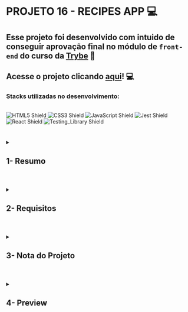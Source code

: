 # PROJETO 16 - RECIPES APP :computer:

## Esse projeto foi desenvolvido com intuido de conseguir aprovação final no módulo de `front-end` do curso da [Trybe](https://www.betrybe.com/) :green_heart:

## Acesse o projeto clicando [aqui](https://jonnoliveira.github.io/trybe-project-16-recipes-app/)! :computer:
 
### Stacks utilizadas no desenvolvimento:
<div style="display: inline_block"><br>
  <img src="https://img.shields.io/badge/HTML5-E34F26?style=for-the-badge&logo=html5&logoColor=white" alt="HTML5 Shield" />
  <img src="https://img.shields.io/badge/CSS3-1572B6?style=for-the-badge&logo=css3&logoColor=white" alt="CSS3 Shield" />
  <img src="https://img.shields.io/badge/JavaScript-323330?style=for-the-badge&logo=javascript&logoColor=F7DF1E" alt="JavaScript Shield" />
   <img src="https://img.shields.io/badge/Jest-C21325?style=for-the-badge&logo=jest&logoColor=white" alt="Jest Shield" />
   <img src="https://img.shields.io/badge/React-20232A?style=for-the-badge&logo=react&logoColor=61DAFB" alt="React Shield" />
   <img src="https://img.shields.io/badge/React_Testing_Library-E33332?style=for-the-badge&logo=TestingLibrary&logoColor=white" alt="Testing_Library Shield" />
</div>
 
 #
<details>
 
<summary>
  
## 1- Resumo
  
</summary>

O projeto Recipes app foi desenvolvido em grupo e tinha como objetivo criar um web app de receitas com prioridade para versão mobile. Nesse app o usuário poderia buscar o alimento ou bebida ao clicar no botão de pesquisa ou filtrar com os botões específicos de acordo com sua vontade. Além disso é possível favoritar, compartilhar o link facilmente e acompanhar a preparação de cada receita.

Para alcançar esses objetivos utilizamos React, Context API, Hooks e chamadas a API para dinamismo e funções da aplicação. Já com RTL/Jest pudemos testar e garantir a boa funcionalidade do app. A estruturação e diversificação do trabalho foi coordenada através da metodologia ágil Kanban. Veja mais abaixo!
  
</details>

#

<details>
 
<summary>
 
## 2- Requisitos

</summary>

* I. Desenvolva os testes unitários de maneira que a cobertura seja de, no mínimo, 90%

* II. Crie todos os elementos que devem respeitar os atributos descritos no protótipo para a tela de login

* III. Desenvolva a tela de maneira que a pessoa consiga escrever seu email no input de email e sua senha no input de senha

* IV. Desenvolva a tela de maneira que o formulário só seja válido após um email válido e uma senha de mais de 6 caracteres serem preenchidos

* V. Após a submissão do formulário, salve no localStorage o e-mail da pessoa usuária na chave `user`

* VI. Redirecione a pessoa usuária para a tela principal de receitas de comidas após a submissão e validação com sucesso do login

* VII. Implemente o header de acordo com a necessidade de cada tela
 
* VIII. Redirecione a pessoa usuária para a tela de perfil ao clicar no botão de perfil

* IX. Desenvolva o botão de busca que, ao ser clicado, a barra de busca deve aparecer. O mesmo serve para escondê-la

* X. Implemente os elementos da barra de busca respeitando os atributos descritos no protótipo

* XI. Implemente 3 radio buttons na barra de busca: Ingredient, Name e First letter
 
* XII. Busque na API de comidas caso a pessoa esteja na página de comidas, e na API de bebidas caso esteja na de bebidas

* XIII. Redirecione para a tela de detalhes da receita caso apenas uma receita seja encontrada, com o ID da mesma na URL

* XIV. Caso a busca retorne mais de uma receita, renderize as 12 primeiras encontradas, exibindo a imagem e o nome de cada uma

* XV. Exiba um `alert` caso nenhuma receita seja encontrada

* XVI. Implemente o menu inferior posicionando-o de forma fixa e contendo 2 ícones: um para comidas e outro para bebidas
 
* XVII. Exiba o menu inferior apenas nas telas indicadas pelo protótipo

* XVIII. Redirecione a pessoa usuária para a tela correta ao clicar em cada ícone no menu inferior

* XIV. Carregue as 12 primeiras receitas de comidas ou bebidas, uma em cada card

* XX. Implemente os botões de categoria para serem utilizados como filtro
 
* XXI. Implemente o filtro das receitas por meio da API ao clicar no filtro de categoria
 
* XXII.  Implemente o filtro como um toggle, o qual se for selecionado novamente, o app deve retornar as receitas sem nenhum filtro

* XXIII. Redirecione a pessoa usuária ao clicar no card para a tela de detalhes, que deve mudar a rota e conter o id da receita na URL

* XXIV. Realize uma request para a API passando o `id` da receita que deve estar disponível nos parâmetros da URL
 
* XXV. Desenvolva a tela de modo que contenha uma imagem da receita, o título, a categoria em caso de comidas e se é ou não alcoólico em caso de bebidas, uma lista de ingredientes seguidos pelas quantidades, instruções, um vídeo do youtube incorporado e recomendações

* XXVI. Implemente as recomendações. Para receitas de comida, a recomendação deverá ser bebida, já para as receitas de bebida a recomendação deverá ser comida

* XXVII. Implemente os 6 cards de recomendação, mostrando apenas 2. O scroll é horizontal, similar a um `carousel`

* XXVIII. Desenvolva um botão de nome "Start Recipe" que deve ficar fixo na parte de baixo da tela o tempo todo
 
* XXIX. Implemente a solução de forma que, caso a receita já tenha sido feita, o botão "Start Recipe" desapareça

* XXX. Implemente a solução de modo que, caso a receita tenha sido iniciada mas não finalizada, o texto do botão deve ser "Continue Recipe"

* XXXI. Redirecione a pessoa usuária caso o botão "Start Recipe" seja clicado, a rota deve mudar para a tela de receita em progresso

* XXXII. Implemente um botão de compartilhar e um de favoritar a receita
 
* XXXIII. Implemente a solução de forma que, ao clicar no botão de compartilhar, o link da receita dentro do app deve ser copiado para o clipboard e uma mensagem avisando que o link foi copiado deve aparecer

* XXXIV. Salve as receitas favoritas no `localStorage` na chave `favoriteRecipes`

* XXXV. Implemente o ícone do coração (favorito) de modo que: deve vir preenchido caso a receita esteja favoritada e "despreenchido" caso contrário

* XXXVI. Implemente a lógica no botão de favoritar. Caso seja clicado, o ícone do coração deve mudar seu estado atual, caso esteja preenchido deve mudar para "despreenchido" e vice-versa

* XXXVII. Desenvolva a tela de modo que contenha uma imagem da receita, o título, a categoria em caso de comidas e se é ou não alcoólico em caso de bebidas, uma lista de ingredientes com suas respectivas quantidades e instruções
 
* XXXVIII. Desenvolva um checkbox para cada item da lista de ingredientes

* XXXIX. Implemente uma lógica que ao clicar no checkbox de um ingrediente, o nome dele deve ser "riscado" da lista

* XL. Salve o estado do progresso, que deve ser mantido caso a pessoa atualize a página ou volte para a mesma receita

* XLI. Desenvolva a lógica de favoritar e compartilhar. A lógica da tela de detalhes de uma receita se aplica aqui
 
* XLII. Implemente a solução de modo que o botão de finalizar receita ("Finish Recipe") só pode estar habilitado quando todos os ingredientes estiverem _"checkados"_ (marcados)

* XLIII. Redirecione a pessoa usuária após clicar no botão de finalizar receita ("Finish Recipe"), para a página de receitas feitas, cuja rota deve ser `/done-recipes`

* XLIV. Implemente os elementos da tela de receitas feitas respeitando os atributos descritos no protótipo

* XLV. Desenvolva a tela de modo que, caso a receita do card seja uma comida, ela deve possuir: a foto da receita, nome, categoria, nacionalidade, a data em que a pessoa fez a receita, as 2 primeiras tags retornadas pela API e um botão de compartilhar

* XLVI. Desenvolva a tela de maneira que, caso a receita do card seja uma bebida, ela deve possuir: a foto da receita, o nome, se é alcoólica, a data em que a pessoa fez a receita e um botão de compartilhar
 
* XLVII. Desenvolva a solução de modo que o botão de compartilhar deve copiar a URL da tela de detalhes da receita para o clipboard

* XLVIII. Implemente 2 botões que filtram as receitas por comida ou bebida e um terceiro que remove todos os filtros

* XLIX. Redirecione para a tela de detalhes da receita caso seja clicado na foto ou no nome da receita

* L. Implemente os elementos da tela de receitas favoritas (cumulativo com os atributos em comum com a tela de receitas feitas), respeitando os atributos descritos no protótipo
 
* LI. Desenvolva a tela de modo que, caso a receita do card seja uma comida, ela deve possuir: a foto da receita, nome, categoria, nacionalidade, um botão de compartilhar e um de "desfavoritar"
 
* LII. Desenvolva a tela de modo que, caso a receita do card seja uma bebida, ela deve possuir: a foto da receita, nome, se é alcoólica ou não, um botão de compartilhar e um de "desfavoritar"

* LIII. Desenvolva a solução de modo que o botão de compartilhar deve copiar a URL da tela de detalhes da receita para o clipboard

* LIV. Desenvolva a solução de modo que o botão de "desfavoritar" deve remover a receita da lista de receitas favoritas do `localStorage` e da tela

* LV. Implemente 2 botões que filtram as receitas por comida ou bebida e um terceiro que remove todos os filtros

* LVI. Redirecione a pessoa usuária ao clicar na foto ou no nome da receita, a rota deve mudar para a tela de detalhes daquela receita
 
* LVII. Implemente os elementos da tela de perfil respeitando os atributos descritos no protótipo

* LVIII. Implemente a solução de maneira que o e-mail da pessoa usuária deve estar visível

* LIX. Implemente 3 botões: um de nome "Done Recipes", um de nome "Favorite Recipes" e um de nome "Logout"

* LX. Redirecione a pessoa usuária que, ao clicar no botão de "Done Recipes", a rota deve mudar para a tela de receitas feitas
 
* LXI. Redirecione a pessoa usuária que, ao clicar no botão de "Favorite Recipes", a rota deve mudar para a tela de receitas favoritas

* LXII. Redirecione a pessoa usuária que ao clicar no botão de "Logout", o `localStorage` deve ser limpo e a rota deve mudar para a tela de login

</details>

# 

<details>
 
<summary>

## 3- Nota do Projeto
 
</summary>

## 98,39% :heavy_check_mark:

![Project-Recipes-App-Grade](https://github.com/jonnoliveira/trybe-project-16-recipes-app/blob/main/images/recipes-app-grade.png)

</details> 
 
# 

<details>
 
<summary>

## 4- Preview

</summary>

## Mobile version: 
 
![Project-Recipes-App-Preview-1](https://github.com/jonnoliveira/trybe-project-16-recipes-app/blob/main/images/recipes-app-preview-mobile-1.png)
![Project-Recipes-App-Preview-3](https://github.com/jonnoliveira/trybe-project-16-recipes-app/blob/main/images/recipes-app-preview-mobile-3.png)
![Project-Recipes-App-Preview-2](https://github.com/jonnoliveira/trybe-project-16-recipes-app/blob/main/images/recipes-app-preview-mobile-2.png)
![Project-Recipes-App-Preview-4](https://github.com/jonnoliveira/trybe-project-16-recipes-app/blob/main/images/recipes-app-preview-mobile-4.png)
![Project-Recipes-App-Preview-5](https://github.com/jonnoliveira/trybe-project-16-recipes-app/blob/main/images/recipes-app-preview-mobile-5.png)
  
</details>
